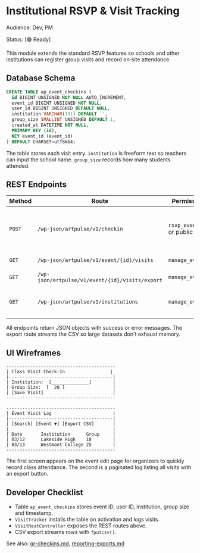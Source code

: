 # Institutional RSVP & Visit Tracking

Audience: Dev, PM

Status: [🟢 Ready]

This module extends the standard RSVP features so schools and other institutions can register group visits and record on‑site attendance.

## Database Schema

```sql
CREATE TABLE ap_event_checkins (
  id BIGINT UNSIGNED NOT NULL AUTO_INCREMENT,
  event_id BIGINT UNSIGNED NOT NULL,
  user_id BIGINT UNSIGNED DEFAULT NULL,
  institution VARCHAR(191) DEFAULT '',
  group_size SMALLINT UNSIGNED DEFAULT 1,
  created_at DATETIME NOT NULL,
  PRIMARY KEY (id),
  KEY event_id (event_id)
) DEFAULT CHARSET=utf8mb4;
```

The table stores each visit entry. `institution` is freeform text so teachers can input the school name. `group_size` records how many students attended.

## REST Endpoints

| Method | Route | Permission | Description |
| ------ | ----- | ---------- | ----------- |
| `POST` | `/wp-json/artpulse/v1/checkin` | `rsvp_events` or public | Record a class visit. Body: `event_id`, `institution`, `group_size` |
| `GET`  | `/wp-json/artpulse/v1/event/{id}/visits` | `manage_events` | List visits for an event |
| `GET`  | `/wp-json/artpulse/v1/event/{id}/visits/export` | `manage_events` | CSV export of visit log |
| `GET`  | `/wp-json/artpulse/v1/institutions` | `manage_events` | Autocomplete for known institution names |

All endpoints return JSON objects with success or error messages. The export route streams the CSV so large datasets don't exhaust memory.

## UI Wireframes

```
-----------------------------------------
| Class Visit Check-In                 |
|---------------------------------------|
| Institution:  [______________]        |
| Group Size:  [  20 ]                  |
| [Save Visit]                          |
-----------------------------------------

-----------------------------------------
| Event Visit Log                       |
|---------------------------------------|
| [Search] [Event ▼] [Export CSV]       |
|                                       |
| Date       Institution      Group     |
| 03/12      Lakeside High    18        |
| 03/13      Westmont College 25        |
-----------------------------------------
```

The first screen appears on the event edit page for organizers to quickly record class attendance. The second is a paginated log listing all visits with an export button.

## Developer Checklist
- Table `ap_event_checkins` stores event ID, user ID, institution, group size and timestamp.
- `VisitTracker` installs the table on activation and logs visits.
- `VisitRestController` exposes the REST routes above.
- CSV export streams rows with `fputcsv()`.

See also: [qr-checkins.md](./qr-checkins.md), [reporting-exports.md](./reporting-exports.md)
